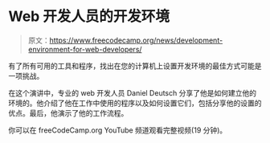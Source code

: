 # Web 开发人员的开发环境

> 原文：<https://www.freecodecamp.org/news/development-environment-for-web-developers/>

有了所有可用的工具和程序，找出在您的计算机上设置开发环境的最佳方式可能是一项挑战。

在这个演讲中，专业的 web 开发人员 Daniel Deutsch 分享了他是如何建立他的环境的。他介绍了他在工作中使用的程序以及如何设置它们，包括分享他的设置的优点。最后，他演示了他的工作流程。

你可以在 freeCodeCamp.org YouTube 频道观看完整视频(19 分钟)。‌